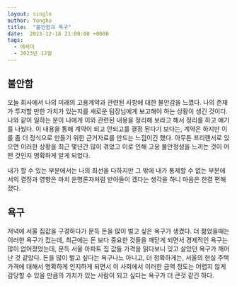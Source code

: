 ```yaml
---
layout: single
author: Yongho
title:  "불안함과 욕구"
date:  2023-12-18 21:00:00 +0000
tags:
  - 에세이
  - 2023년 12월
---
```


## 불안함
오늘 회사에서 나의 미래의 고용계약과 관련된 사항에 대한 불안감을 느꼈다. 나의 존재가 투자할 만한 가치가 있는지를 새로운 팀장님에게 보고해야 하는 상황이 생긴 것이다. 나와 같이 일하는 분이 나에게 이와 관련된 내용을 정리해 보라고 해서 정리를 하고 얘기를 나눴다. 이 내용을 통해 계약이 되고 안되고를 결정 된다기 보다는, 계약은 하지만 이를 좀 더 정식으로 만들기 위한 근거자료를 만드는 느낌이긴 했다. 아무튼 프리랜서로 있으면 이러한 상황을 최근 몇년간 많이 겪었고 이로 인해 고용 불안정성을 느끼는 것이 어떤 것인지 명확하게 알게 되었다. 

내가 할 수 있는 부분에서는 나의 최선을 다하지만 그 밖에 내가 통제할 수 없는 부분에서의 결정과 영향은 마치 운명론자처럼 받아들이 겠다는 생각을 하니 마음은 한결 편해졌다.      

## 욕구
저녁에 서울 집값을 구경하다가 문득 돈을 많이 벌고 싶은 욕구가 생겼다. 더 젊었을때는 이러한 욕구가 컸는데, 최근에는 돈 보다 중요한 것들을 깨닫게 되면서 경제적인 욕구는 많이 없어졌었는데, 문득 서울 아파트 집 값들 가격을 읽다보니 잊고 살았던 욕구가 깨어난 것 같았다. 돈을 많이 벌고 싶다는 욕구나느 아니고, 더 정확하게는, 서울의 현실 주택 가격에 대해서 명확하게 인지하게 되면서 이 사회에서 이러한 금액 정도는 어렵지 않게 감당할 수 있을 만큼의 가치가 있는 사람이 되고 싶다는 욕구가 더 큰것 같긴 하다.   